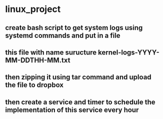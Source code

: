 # linux_project

## create bash script to get system logs using systemd commands and put in a file 
## this file with name suructure kernel-logs-YYYY-MM-DDTHH-MM.txt
## then zipping it using tar command and upload the file to dropbox  
## then create a service and timer to schedule the implementation of this service every hour
